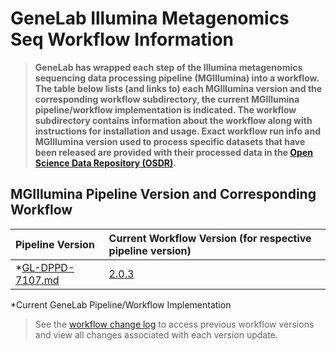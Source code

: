 # GeneLab Illumina Metagenomics Seq Workflow Information

> **GeneLab has wrapped each step of the Illumina metagenomics sequencing data processing pipeline (MGIllumina) into a workflow. The table below lists (and links to) each MGIllumina version and the corresponding workflow subdirectory, the current MGIllumina pipeline/workflow implementation is indicated. The workflow subdirectory contains information about the workflow along with instructions for installation and usage. Exact workflow run info and MGIllumina version used to process specific datasets that have been released are provided with their processed data in the [Open Science Data Repository (OSDR)](https://osdr.nasa.gov/bio/repo/).**  

## MGIllumina Pipeline Version and Corresponding Workflow

|Pipeline Version|Current Workflow Version (for respective pipeline version)|
|:---------------|:---------------------------------------------------------|
|*[GL-DPPD-7107.md](../Pipeline_GL-DPPD-7107_Versions/GL-DPPD-7107.md)|[2.0.3](SW_MGIllumina)|

*Current GeneLab Pipeline/Workflow Implementation

> See the [workflow change log](SW_MGIllumina/CHANGELOG.md) to access previous workflow versions and view all changes associated with each version update.
